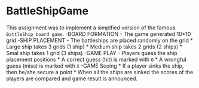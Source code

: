 # BattleShipGame

This assignment was to implement a simplfied version of the famous `BattleShip board game`.
    -BOARD FORMATION - The game generated 10*10 grid
    -SHIP PLACEMENT - The battleships are placed randomly on the grid 
        * Large ship takes 3 grids (1 ship)
        * Medium ship takes 2 grids (2 ships)
        * Smal ship takes 1 grid (3 ships)
   -GAME PLAY - Players guess the ship placement positions
        * A correct guess (hit) is marked with `O`
        * A wrongful guess (miss) is marked with `X`
   -GAME Scoing 
        * If a player sinks the ship, then he/she secure a point
        * When all the ships are sinked the scores of the players are compared and game result is announced. 


